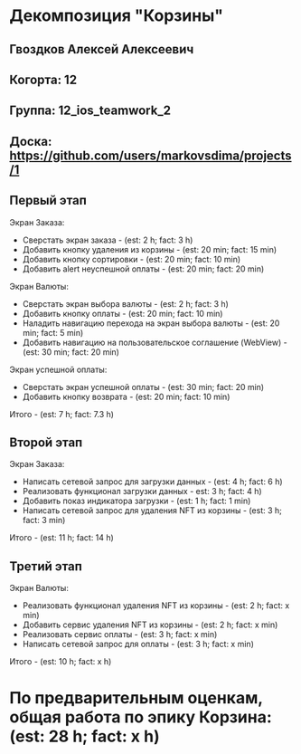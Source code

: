# Декомпозиция "Корзины"

## Гвоздков Алексей Алексеевич
## Когорта: 12
## Группа: 12_ios_teamwork_2
## Доска: https://github.com/users/markovsdima/projects/1


## Первый этап

Экран Заказа:
- Сверстать экран заказа - (est: 2 h; fact: 3 h)
- Добавить кнопку удаления из корзины - (est: 20 min; fact: 15 min)
- Добавить кнопку сортировки - (est: 20 min; fact: 10 min)
- Добавить alert неуспешной оплаты - (est: 20 min; fact: 20 min)

Экран Валюты:
- Сверстать экран выбора валюты - (est: 2 h; fact: 3 h)
- Добавить кнопку оплаты - (est: 20 min; fact: 10 min)
- Наладить навигацию перехода на экран выбора валюты - (est: 20 min; fact: 5 min)
- Добавить навигацию на пользовательское соглашение (WebView) - (est: 30 min; fact: 20 min)

Экран успешной оплаты:
- Сверстать экран успешной оплаты - (est: 30 min; fact: 20 min)
- Добавить кнопку возврата - (est: 20 min; fact: 10 min)

Итого - (est: 7 h; fact: 7.3 h)


## Второй этап

Экран Заказа:
- Написать сетевой запрос для загрузки данных - (est: 4 h; fact: 6 h)
- Реализовать функционал загрузки данных - est: 3 h; fact: 4 h)
- Добавить показ индикатора загрузки - (est: 1 h; fact: 1 min)
- Написать сетевой запрос для удаления NFT из корзины - (est: 3 h; fact: 3 min)

Итого - (est: 11 h; fact: 14 h)


## Третий этап

Экран Валюты:
- Реализовать функционал удаления NFT из корзины - (est: 2 h; fact: x min)
- Добавить сервис удаления NFT из корзины - (est: 2 h; fact: x min)
- Реализовать сервис оплаты - (est: 3 h; fact: x min)
- Написать сетевой запрос для оплаты - (est: 3 h; fact: x min)


Итого - (est: 10 h; fact: x h)

# По предварительным оценкам, общая работа по эпику Корзина: (est: 28 h; fact: x h)
